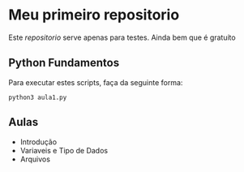 # Meu primeiro repositorio

Este *repositorio* serve apenas para testes. Ainda bem que é gratuíto

Python Fundamentos
---------------------------

Para executar estes scripts, faça da seguinte forma:

	python3 aula1.py

Aulas
----

* Introdução 
* Variaveis e Tipo de Dados
* Arquivos
